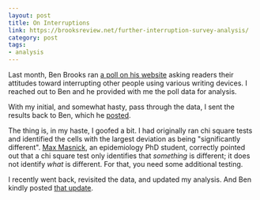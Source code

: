 ```yaml
---
layout: post
title: On Interruptions
link: https://brooksreview.net/further-interruption-survey-analysis/
category: post
tags:
- analysis
---
```


Last month, Ben Brooks ran [a poll on his website][the-poll] asking readers their attitudes toward interrupting other people using various writing devices. I reached out to Ben and he provided with me the poll data for analysis.

With my initial, and somewhat hasty, pass through the data, I sent the results back to Ben, which he [posted][the-results].

The thing is, in my haste, I goofed a bit. I had originally ran chi square tests and identified the cells with the largest deviation as being "significantly different". [Max Masnick](http://maxmasnick.com), an epidemiology PhD student, correctly pointed out that a chi square test only identifies that *something* is different; it does not identify *what* is different. For that, you need some additional testing.

I recently went back, revisited the data, and updated my analysis. And Ben kindly posted [that update][updated-results].

[the-poll]: https://brooksreview.net/2014/06/interruption-survey/
[the-results]: https://brooksreview.net/2014/06/on-interruptions
[updated-results]: https://brooksreview.net/further-interruption-survey-analysis/
